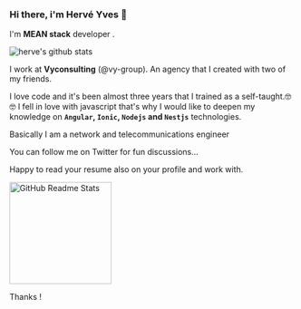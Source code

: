 ### Hi there, i'm Hervé Yves 👋

I'm <b>MEAN stack</b> developer  .

![herve's github stats](https://github-readme-stats.vercel.app/api?username=hervegithub&count_private=true&count_public=%22true%22&show_icons=true&theme=radical)

I work at <b>Vyconsulting</b> (@vy-group). An agency that I created with two of my friends.

I love code and it's been almost three years that I trained as a self-taught.🤓🤓 I fell in love with javascript that's why I would like to deepen my knowledge on
<b>`Angular`, `Ionic`, `Nodejs` and `Nestjs`</b> technologies.

Basically I am a network and telecommunications engineer

You can follow me on Twitter for fun discussions...

Happy to read your resume also on your profile and work with.

<p align="left">
 <img width="180px" height="180px" src="https://media.giphy.com/media/WTjXuYA2y4o3UZly3W/giphy.gif" align="center" alt="GitHub Readme Stats" />
</p>


Thanks !

